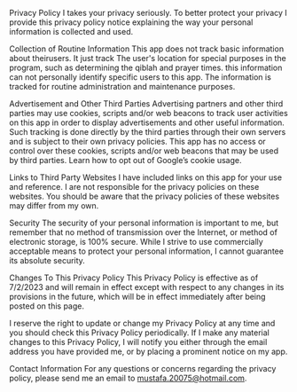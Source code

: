 Privacy Policy
I takes your privacy seriously. To better protect your privacy I provide this privacy policy notice explaining the way
your personal information is collected and used.

Collection of Routine Information
This app does not track basic information about theirusers. It just track The user's location for special purposes in the program, such as determining the qiblah 
and prayer times.  this information can not personally identify specific users
to this app. The information is tracked for routine administration and maintenance purposes.



Advertisement and Other Third Parties
Advertising partners and other third parties may use cookies, scripts and/or web beacons to track user activities on this
app in order to display advertisements and other useful information. Such tracking is done directly by the third parties through
their own servers and is subject to their own privacy policies. This app has no access or control over these cookies, scripts and/or
web beacons that may be used by third parties. Learn how to opt out of Google’s cookie usage.

Links to Third Party Websites
I have included links on this app for your use and reference. I are not responsible for the privacy
policies on these websites. You should be aware that the privacy policies of these websites may differ from my own.

Security
The security of your personal information is important to me, but remember that no method of transmission over the Internet,
or method of electronic storage, is 100% secure. While I strive to use commercially acceptable means to protect your personal information,
I cannot guarantee its absolute security.

Changes To This Privacy Policy
This Privacy Policy is effective as of 7/2/2023 and will remain in effect except with respect to any changes in its provisions in the future, which will
be in effect immediately after being posted on this page.

I reserve the right to update or change my Privacy Policy at any time and you should check this Privacy Policy periodically.
If I make any material changes to this Privacy Policy, I will notify you either through the email address you have provided
me, or by placing a prominent notice on my app.

Contact Information
For any questions or concerns regarding the privacy policy, please send me an email to mustafa.20075@hotmail.com.
